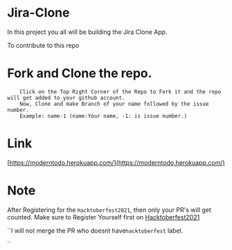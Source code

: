 # Jira-Clone

In this project you all will be building the Jira Clone App.

To contribute to this repo

# Fork and Clone the repo.

```
    Click on the Top Right Corner of the Repo to Fork it and the repo will get added to your github account.
    Now, Clone and make Branch of your name followed by the issue number.
    Example: name-1 (name:Your name, -1: is issue number.)
```

# Link

[https://moderntodo.herokuapp.com/](https://moderntodo.herokuapp.com/)

# Note

After Registering for the `Hacktoberfest2021`, then only your PR's will get counted.
Make sure to Register Yourself first on
[Hacktoberfest2021](https://hacktoberfest.digitalocean.com/)

``I will not merge the PR who doesnt have`hacktoberfest`
label.

``
